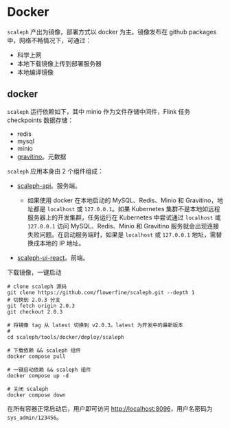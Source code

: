 # Docker

`scaleph` 产出为镜像，部署方式以 docker 为主。镜像发布在 github packages 中，网络不畅情况下，可通过：

* 科学上网
* 本地下载镜像上传到部署服务器
* 本地编译镜像

## docker

`scaleph` 运行依赖如下，其中 minio 作为文件存储中间件，Flink 任务 checkpoints 数据存储：

- redis
- mysql
- minio
- [gravitino](https://github.com/datastrato/gravitino)。元数据

`scaleph` 应用本身由 2 个组件组成：

- [scaleph-api](https://github.com/flowerfine/scaleph/pkgs/container/scaleph%2Fscaleph-api)。服务端。
  - 如果使用 docker 在本地启动的 MySQL、Redis、Minio 和 Gravitino，地址都是 `localhost` 或 `127.0.0.1`。如果 Kubernetes 集群不是本地如远程服务器上的开发集群，任务运行在 Kubernetes 中尝试通过  `localhost` 或 `127.0.0.1` 访问 MySQL、Redis、Minio 和 Gravitino 服务就会出现连接失败问题。在启动服务端时，如果是 `localhost` 或 `127.0.0.1` 地址，需替换成本地的 IP 地址。

- [scaleph-ui-react](https://github.com/flowerfine/scaleph/pkgs/container/scaleph%2Fscaleph-ui-react)。前端。

下载镜像，一键启动

```shell
# clone scaleph 源码
git clone https://github.com/flowerfine/scaleph.git --depth 1
# 切换到 2.0.3 分支
git fetch origin 2.0.3
git checkout 2.0.3

# 将镜像 tag 从 latest 切换到 v2.0.3。latest 为开发中的最新版本
# 
cd scaleph/tools/docker/deploy/scaleph

# 下载依赖 && scaleph 组件
docker compose pull

# 一键启动依赖 && scaleph 组件
docker compose up -d

# 关闭 scaleph
docker compose down
```

在所有容器正常启动后，用户即可访问 [http://localhost:8096](http://localhost:8096/)，用户名密码为 `sys_admin/123456`。